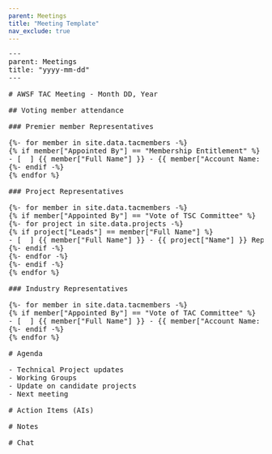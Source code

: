```yaml
---
parent: Meetings
title: "Meeting Template"
nav_exclude: true
---
```


<pre>
---
parent: Meetings
title: "yyyy-mm-dd"
---

# AWSF TAC Meeting - Month DD, Year

## Voting member attendance

### Premier member Representatives

{%- for member in site.data.tacmembers -%}
{% if member["Appointed By"] == "Membership Entitlement" %}
- [  ] {{ member["Full Name"] }} - {{ member["Account Name: Account Name"] }}
{%- endif -%}
{% endfor %}

### Project Representatives

{%- for member in site.data.tacmembers -%}
{% if member["Appointed By"] == "Vote of TSC Committee" %}
{%- for project in site.data.projects -%}
{% if project["Leads"] == member["Full Name"] %}
- [  ] {{ member["Full Name"] }} - {{ project["Name"] }} Representative
{%- endif -%}
{%- endfor -%}
{%- endif -%}
{% endfor %}

### Industry Representatives

{%- for member in site.data.tacmembers -%}
{% if member["Appointed By"] == "Vote of TAC Committee" %}
- [  ] {{ member["Full Name"] }} - {{ member["Account Name: Account Name"] }}
{%- endif -%}
{% endfor %}

# Agenda

- Technical Project updates
- Working Groups
- Update on candidate projects
- Next meeting

# Action Items (AIs)

# Notes

# Chat

</pre>

